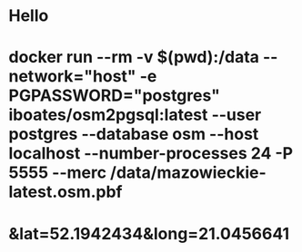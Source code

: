 # Hello



# docker run --rm -v $(pwd):/data --network="host" -e PGPASSWORD="postgres" iboates/osm2pgsql:latest --user postgres --database osm --host localhost --number-processes 24  -P 5555 --merc /data/mazowieckie-latest.osm.pbf

# &lat=52.1942434&long=21.0456641
